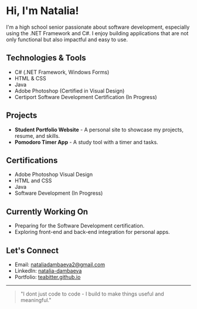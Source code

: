 # Hi, I'm Natalia!
I'm a high school senior passionate about software development, especially using the .NET Framework and C#. I enjoy building applications that are not only functional but also impactful and easy to use.

## Technologies & Tools
- C# (.NET Framework, Windows Forms)
- HTML & CSS
- Java
- Adobe Photoshop (Certified in Visual Design)
- Certiport Software Development Certification (In Progress)

## Projects
- **Student Portfolio Website** - A personal site to showcase my projects, resume, and skills.
- **Pomodoro Timer App** - A study tool with a timer and tasks.

## Certifications
- Adobe Photoshop Visual Design
- HTML and CSS
- Java
- Software Development (In Progress)

## Currently Working On
- Preparing for the Software Development certification.
- Exploring front-end and back-end integration for personal apps.

## Let's Connect
- Email: [nataliadambaeva2@gmail.com](mailto:nataliadambaeva2@gmail.com)
- LinkedIn: [natalia-dambaeva](https://linkedin.com/in/natalia-dambaeva)
- Portfolio: [teabitter.github.io](https://teabitter.github.io)

---
> "I dont just code to code - I build to make things useful and meaningful."

